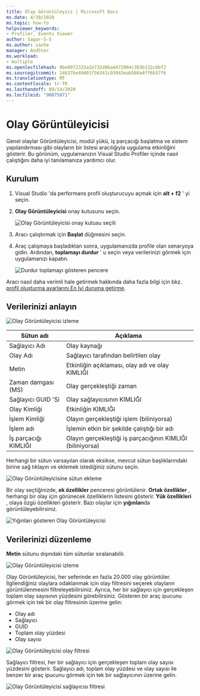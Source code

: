 ```yaml
---
title: Olay Görüntüleyici | Microsoft Docs
ms.date: 4/30/2020
ms.topic: how-to
helpviewer_keywords:
- Profiler, Events Viewer
author: Sagar-S-S
ms.author: sashe
manager: AndSter
ms.workload:
- multiple
ms.openlocfilehash: 0be00f2333a2e732d9ba4472004c383b132c0bf2
ms.sourcegitcommit: 14637be49401f56341c93043eab560a4ff6b57f6
ms.translationtype: MT
ms.contentlocale: tr-TR
ms.lasthandoff: 09/14/2020
ms.locfileid: "90075071"
---
```

# <a name="events-viewer"></a>Olay Görüntüleyicisi

Genel olaylar Görüntüleyicisi, modül yükü, iş parçacığı başlatma ve sistem yapılandırması gibi olayların bir listesi aracılığıyla uygulama etkinliğini gösterir. Bu görünüm, uygulamanızın Visual Studio Profiler içinde nasıl çalıştığını daha iyi tanılamanıza yardımcı olur.

## <a name="setup"></a>Kurulum

1. Visual Studio 'da performans profil oluşturucuyu açmak için **alt + f2** ' yi seçin.

1. **Olay Görüntüleyicisi** onay kutusunu seçin.

   ![Olay Görüntüleyicisi onay kutusu seçili](../profiling/media/eventsviewerselected.png "Olay Görüntüleyicisi onay kutusu seçili")

1. Aracı çalıştırmak için **Başlat** düğmesini seçin.

1. Araç çalışmaya başladıktan sonra, uygulamanızda profile olan senaryoya gidin. Ardından, **toplamayı durdur** ' u seçin veya verilerinizi görmek için uygulamanızı kapatın.

   ![Durdur toplamayı gösteren pencere](../profiling/media/stopcollectioneventsviewer.png "Durdur toplamayı gösteren pencere")

Aracı nasıl daha verimli hale getirmek hakkında daha fazla bilgi için bkz. [profil oluşturma ayarlarını En Iyi duruma getirme](../profiling/optimize-profiler-settings.md).

## <a name="understand-your-data"></a>Verilerinizi anlayın

![Olay Görüntüleyicisi izleme](../profiling/media/eventviewertrace.png "Olay Görüntüleyicisi izleme")

|Sütun adı|Açıklama|
|----------|---------------------|
|Sağlayıcı Adı|Olay kaynağı|
|Olay Adı|Sağlayıcı tarafından belirtilen olay|
|Metin|Etkinliğin açıklaması, olay adı ve olay KIMLIĞI|
|Zaman damgası (MS)|Olay gerçekleştiği zaman|
|Sağlayıcı GUID 'Si|Olay sağlayıcısının KIMLIĞI|
|Olay Kimliği|Etkinliğin KIMLIĞI|
|İşlem Kimliği|Olayın gerçekleştiği işlem (biliniyorsa)|
|İşlem adı|İşlemin etkin bir şekilde çalıştığı bir adı|
|İş parçacığı KIMLIĞI|Olayın gerçekleştiği iş parçacığının KIMLIĞI (biliniyorsa)|

Herhangi bir sütun varsayılan olarak eksikse, mevcut sütun başlıklarındaki birine sağ tıklayın ve eklemek istediğiniz sütunu seçin.

![Olay Görüntüleyicisine sütun ekleme](../profiling/media/eventvieweraddcolumns.png "Olay Görüntüleyicisine sütun ekleme")

Bir olay seçtiğinizde, **ek özellikler** penceresi görüntülenir. **Ortak özellikler** , herhangi bir olay için görünecek özelliklerin listesini gösterir. **Yük özellikleri** , olaya özgü özellikleri gösterir. Bazı olaylar için **yığınları**da görüntüleyebilirsiniz.

![Yığınları gösteren Olay Görüntüleyicisi](../profiling/media/eventviewerstacks.png "Yığınları gösteren Olay Görüntüleyicisi")

## <a name="organize-your-data"></a>Verilerinizi düzenleme

**Metin** sütunu dışındaki tüm sütunlar sıralanabilir.

![Olay Görüntüleyicisi izleme](../profiling/media/eventviewertrace.png "Olay Görüntüleyicisi izleme")

Olay Görüntüleyicisi, her seferinde en fazla 20.000 olay görüntüler. İlgilendiğiniz olaylara odaklanmak için olay filtresini seçerek olayların görüntülenmesini filtreleyebilirsiniz. Ayrıca, her bir sağlayıcı için gerçekleşen toplam olay sayısının yüzdesini görebilirsiniz. Gösteren bir araç ipucunu görmek için tek bir olay filtresinin üzerine gelin:

- Olay adı
- Sağlayıcı
- GUID
- Toplam olay yüzdesi
- Olay sayısı

![Olay Görüntüleyicisi olay filtresi](../profiling/media/eventviewereventfilter.png "Olay Görüntüleyicisi olay filtresi")

Sağlayıcı filtresi, her bir sağlayıcı için gerçekleşen toplam olay sayısı yüzdesini gösterir. Sağlayıcı adı, toplam olay yüzdesi ve olay sayısı ile benzer bir araç ipucunu görmek için tek bir sağlayıcının üzerine gelin.

![Olay Görüntüleyicisi sağlayıcısı filtresi](../profiling/media/eventviewerproviderfilter.png "Olay Görüntüleyicisi sağlayıcısı filtresi")
